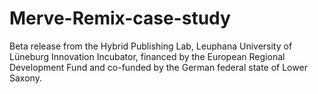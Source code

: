 # Merve-Remix-case-study
Beta release from the Hybrid Publishing Lab, Leuphana University of Lüneburg Innovation Incubator, financed by the European Regional Development Fund and co-funded by the German federal state of Lower Saxony.
